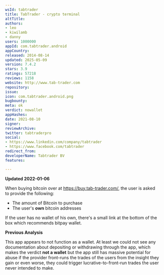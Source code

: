 ```yaml
---
wsId: tabtrader
title: TabTrader - crypto terminal
altTitle: 
authors:
- leo
- kiwilamb
- danny
users: 1000000
appId: com.tabtrader.android
appCountry: 
released: 2014-08-14
updated: 2025-05-09
version: 7.4.2
stars: 3.9
ratings: 57218
reviews: 1158
website: http://www.tab-trader.com
repository: 
issue: 
icon: com.tabtrader.android.png
bugbounty: 
meta: ok
verdict: nowallet
appHashes: 
date: 2021-08-10
signer: 
reviewArchive: 
twitter: tabtraderpro
social:
- https://www.linkedin.com/company/tabtrader
- https://www.facebook.com/tabtrader
redirect_from: 
developerName: Tabtrader BV
features: 

---
```


**Updated 2022-01-06**

When buying bitcoin over at https://buy.tab-trader.com/, the user is asked to provide the following:

- The amount of Bitcoin to purchase
- The user's **own** bitcoin addresses

If the user has no wallet of his own, there's a small link at the bottom of the box which recommends bitpay wallet.

**Previous Analysis**

This app appears to not function as a wallet. At least we could not see any
documentation about depositing or withdrawing through the app, which makes the
verdict **not a wallet** but the app still has massive potential for abuse
if the provider front-runs the trades of the users from the insight they gain or
even worse, they could trigger lucrative-to-front-run trades the user never
intended to make.
